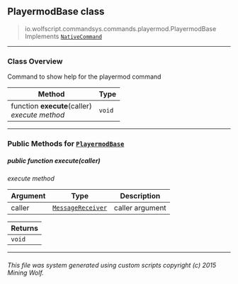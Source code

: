 ## PlayermodBase __class__

>io.wolfscript.commandsys.commands.playermod.PlayermodBase
>Implements [`NativeCommand`](../../NativeCommand.md)

---

### Class Overview

Command to show help for the playermod command

Method | Type   
--- | :--- 
 function __execute__(caller) <br> _execute method_ | `void`



---


### Public Methods for [`PlayermodBase`](PlayermodBase.md)

##### <a id='execute'></a>public  function __execute__(caller)

_execute method_

Argument | Type | Description  
--- | --- | --- 
caller | [`MessageReceiver`](../../../chat/MessageReceiver.md) | caller argument

Returns | 
--- | 
`void` |


---


###### This file was system generated using custom scripts copyright (c) 2015 Mining Wolf.
	

